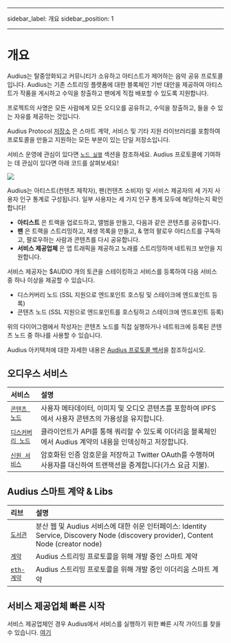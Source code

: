 - - -
sidebar_label: 개요 sidebar_position: 1
- - -

# 개요

Audius는 탈중앙화되고 커뮤니티가 소유하고 아티스트가 제어하는 음악 공유 프로토콜입니다. Audius는 기존 스트리밍 플랫폼에 대한 블록체인 기반 대안을 제공하여 아티스트가 작품을 게시하고 수익을 창출하고 팬에게 직접 배포할 수 있도록 지원합니다.

프로젝트의 사명은 모든 사람에게 모든 오디오를 공유하고, 수익을 창출하고, 들을 수 있는 자유를 제공하는 것입니다.

Audius Protocol [저장소](https://github.com/AudiusProject/audius-protocol) 은 스마트 계약, 서비스 및 기타 지원 라이브러리를 포함하여 프로토콜을 만들고 지원하는 모든 부분이 있는 단일 저장소입니다.

서비스 운영에 관심이 있다면 [`노드 실행`](../token/running-a-node/introduction.md) 섹션을 참조하세요. Audius 프로토콜에 기여하는 데 관심이 있다면 아래 코드를 살펴보세요!

![](/img/architecture.png)

Audius는 아티스트(컨텐츠 제작자), 팬(컨텐츠 소비자) 및 서비스 제공자의 세 가지 사용자 인구 통계로 구성됩니다. 일부 사용자는 세 가지 인구 통계 모두에 해당하는지 확인합니다!

* **아티스트** 은 트랙을 업로드하고, 앨범을 만들고, 다음과 같은 콘텐츠를 공유합니다.
* **팬** 은 트랙을 스트리밍하고, 재생 목록을 만들고, & 명의 팔로우 아티스트를 구독하고, 팔로우하는 사람과 콘텐츠를 다시 공유합니다.
* **서비스 제공업체** 은 앱 트래픽을 제공하고 노래를 스트리밍하며 네트워크 보안을 지원합니다.

서비스 제공자는 $AUDIO 개의 토큰을 스테이킹하고 서비스를 등록하여 다음 서비스 중 하나 이상을 제공할 수 있습니다.

* 디스커버리 노드 \(SSL 지원으로 엔드포인트 호스팅 및 스테이크에 엔드포인트 등록\)
* 콘텐츠 노드 \(SSL 지원으로 엔드포인트를 호스팅하고 스테이크에 엔드포인트 등록\)

위의 다이어그램에서 작성자는 콘텐츠 노드를 직접 실행하거나 네트워크에 등록된 콘텐츠 노드 중 하나를 사용할 수 있습니다.

Audius 아키텍처에 대한 자세한 내용은 [Audius 프로토콜 백서](whitepaper.md)을 참조하십시오.

## 오디우스 서비스

| 서비스                                                                                           | 설명                                                                     |
|:--------------------------------------------------------------------------------------------- |:---------------------------------------------------------------------- |
| [`콘텐츠 노드`](https://github.com/AudiusProject/audius-protocol/tree/master/creator-node)         | 사용자 메타데이터, 이미지 및 오디오 콘텐츠를 포함하여 IPFS에서 사용자 콘텐츠의 가용성을 유지합니다.             |
| [`디스커버리 노드`](https://github.com/AudiusProject/audius-protocol/tree/master/discovery-provider) | 클라이언트가 API를 통해 쿼리할 수 있도록 이더리움 블록체인에서 Audius 계약의 내용을 인덱싱하고 저장합니다.       |
| [`신원 서비스`](https://github.com/AudiusProject/audius-protocol/tree/master/identity-service)     | 암호화된 인증 암호문을 저장하고 Twitter OAuth를 수행하며 사용자를 대신하여 트랜잭션을 중계합니다(가스 요금 지불). |

## Audius 스마트 계약 & Libs

| 리브                                                                                     | 설명                                                                                                                         |
|:-------------------------------------------------------------------------------------- |:-------------------------------------------------------------------------------------------------------------------------- |
| [`도서관`](https://github.com/AudiusProject/audius-protocol/tree/master/libs)             | 분산 웹 및 Audius 서비스에 대한 쉬운 인터페이스: Identity Service, Discovery Node \(discovery provider\), Content Node \(creator node\) |
| [`계약`](https://github.com/AudiusProject/audius-protocol/tree/master/contracts)         | Audius 스트리밍 프로토콜을 위해 개발 중인 스마트 계약                                                                                          |
| [`eth-계약`](https://github.com/AudiusProject/audius-protocol/tree/master/eth-contracts) | Audius 스트리밍 프로토콜을 위해 개발 중인 이더리움 스마트 계약                                                                                     |

## 서비스 제공업체 빠른 시작

서비스 제공업체인 경우 Audius에서 서비스를 실행하기 위한 빠른 시작 가이드를 찾을 수 있습니다. [여기](../token/running-a-node/introduction.md)
